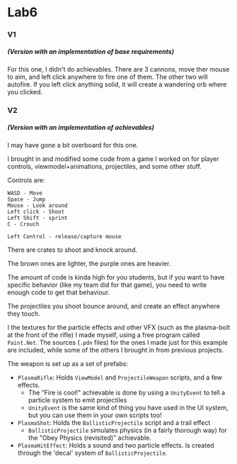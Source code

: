 ﻿# Lab6
### V1
##### (Version with an implementation of base requirements)
For this one, I didn't do achievables. There are 3 cannons, move ther mouse to aim, and left click anywhere to fire one of them. The other two will autofire.
If you left click anything solid, it will create a wandering orb where you clicked.

### V2
##### (Version with an implementation of achievables)
I may have gone a bit overboard for this one. 

I brought in and modified some code from a game I worked on for player controls, viewmodel+animations, projectiles, and some other stuff.

Controls are:
```
WASD - Move
Space - Jump
Mouse - Look around
Left click - Shoot
Left Shift - sprint
C - Crouch

Left Control - release/capture mouse
```
There are crates to shoot and knock around.

The brown ones are lighter, the purple ones are heavier.

The amount of code is kinda high for you students, but if you want to have specific behavior (like my team did for that game), you need to write enough code to get that behaviour.

The projectiles you shoot bounce around, and create an effect anywhere they touch.

I the textures for the particle effects and other VFX (such as the plasma-bolt at the front of the rifle) I made myself, using a free program called `Paint.Net`. The sources (`.pdn` files) for the ones I made just for this example are included, while some of the others I brought in from previous projects.

The weapon is set up as a set of prefabs:
- `PlasmaRifle`: Holds `ViewModel` and `ProjectileWeapon` scripts, and a few effects.
	- The "Fire is cool!" achievable is done by using a `UnityEvent` to tell a particle system to emit projectiles
	- `UnityEvent` is the same kind of thing you have used in the UI system, but you can use them in your own scripts too!
- `PlasmaShot`: Holds the `BallisticProjectile` script and a trail effect
	- `BallisticProjectile` simulates physics (in a fairly thorough way) for the "Obey Physics (revisited)" achievable.
- `PlasmaHitEffect`: Holds a sound and two particle effects. Is created through the 'decal' system of `BallisticProjectile`.

